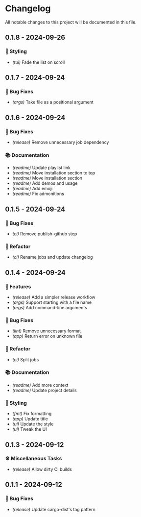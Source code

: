# Changelog

All notable changes to this project will be documented in this file.

## 0.1.8 - 2024-09-26

### 🎨 Styling

- *(tui)* Fade the list on scroll

## 0.1.7 - 2024-09-24

### 🐛 Bug Fixes

- *(args)* Take file as a positional argument

## 0.1.6 - 2024-09-24

### 🐛 Bug Fixes

- *(release)* Remove unnecessary job dependency

### 📚 Documentation

- *(readme)* Update playlist link
- *(readme)* Move installation section to top
- *(readme)* Move installation section
- *(readme)* Add demos and usage
- *(readme)* Add emoji
- *(readme)* Fix admonitions

## 0.1.5 - 2024-09-24

### 🐛 Bug Fixes

- *(ci)* Remove publish-github step

### 🚜 Refactor

- *(ci)* Rename jobs and update changelog

## 0.1.4 - 2024-09-24

### 🚀 Features

- *(release)* Add a simpler release workflow
- *(args)* Support starting with a file name
- *(args)* Add command-line arguments

### 🐛 Bug Fixes

- *(lint)* Remove unnecessary format
- *(app)* Return error on unknown file

### 🚜 Refactor

- *(ci)* Split jobs

### 📚 Documentation

- *(readme)* Add more context
- *(readme)* Update project details

### 🎨 Styling

- *(fmt)* Fix formatting
- *(app)* Update title
- *(ui)* Update the style
- *(ui)* Tweak the UI

## 0.1.3 - 2024-09-12

### ⚙️ Miscellaneous Tasks

- _(release)_ Allow dirty CI builds

## 0.1.1 - 2024-09-12

### 🐛 Bug Fixes

- _(release)_ Update cargo-dist's tag pattern

<!-- generated by git-cliff -->
